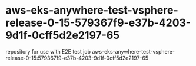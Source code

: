 # aws-eks-anywhere-test-vsphere-release-0-15-579367f9-e37b-4203-9d1f-0cff5d2e2197-65
repository for use with E2E test job aws-eks-anywhere-test-vsphere-release-0-15:579367f9-e37b-4203-9d1f-0cff5d2e2197-65
